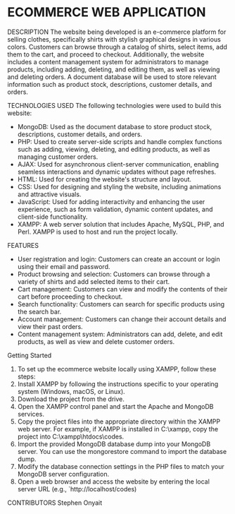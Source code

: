 # ECOMMERCE WEB APPLICATION
DESCRIPTION
The website being developed is an e-commerce platform for selling clothes, specifically shirts with stylish graphical designs in various colors. Customers can browse
through a catalog of shirts, select items, add them to the cart, and proceed to checkout. Additionally, the website includes a content management system for administrators
to manage products, including adding, deleting, and editing them, as well as viewing and deleting orders. A document database will be used to store relevant information such
as product stock, descriptions, customer details, and orders.

TECHNOLOGIES USED
The following technologies were used to build this website:
- MongoDB: Used as the document database to store product stock, descriptions, customer details, and orders.
- PHP: Used to create server-side scripts and handle complex functions such as adding, viewing, deleting, and editing products, as well as managing customer orders.
- AJAX: Used for asynchronous client-server communication, enabling seamless interactions and dynamic updates without page refreshes.
- HTML: Used for creating the website's structure and layout.
- CSS: Used for designing and styling the website, including animations and attractive visuals.
- JavaScript: Used for adding interactivity and enhancing the user experience, such as form validation, dynamic content updates, and client-side functionality.
- XAMPP: A web server solution that includes Apache, MySQL, PHP, and Perl. XAMPP is used to host and run the project locally.

FEATURES
- User registration and login: Customers can create an account or login using their email and password.
- Product browsing and selection: Customers can browse through a variety of shirts and add selected items to their cart.
- Cart management: Customers can view and modify the contents of their cart before proceeding to checkout.
- Search functionality: Customers can search for specific products using the search bar.
- Account management: Customers can change their account details and view their past orders.
- Content management system: Administrators can add, delete, and edit products, as well as view and delete customer orders.

Getting Started
1. To set up the ecommerce website locally using XAMPP, follow these steps:
2. Install XAMPP by following the instructions specific to your operating system (Windows, macOS, or Linux).
3. Download the project from the drive.
4. Open the XAMPP control panel and start the Apache and MongoDB services.
5. Copy the project files into the appropriate directory within the XAMPP web server. For example, if XAMPP is installed in C:\xampp, copy the project into C:\xampp\htdocs\codes.
6. Import the provided MongoDB database dump into your MongoDB server. You can use the mongorestore command to import the database dump.
7. Modify the database connection settings in the PHP files to match your MongoDB server configuration.
8. Open a web browser and access the website by entering the local server URL (e.g., `http://localhost/codes)

CONTRIBUTORS
Stephen Onyait

